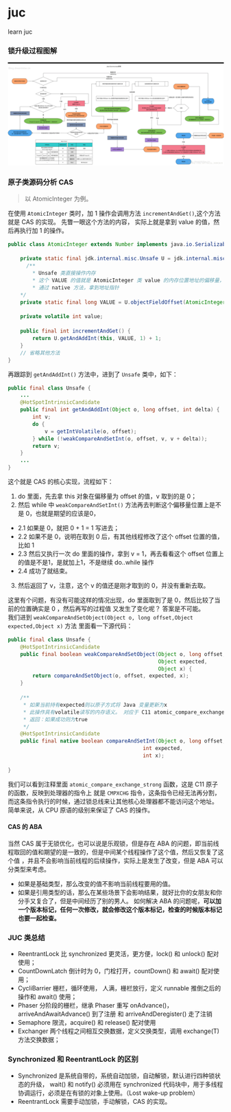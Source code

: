 # juc
learn juc

### 锁升级过程图解

![synchronized_update](images/synchronized_update.png)

### 原子类源码分析 CAS
> 以 AtomicInteger 为例。

在使用 `AtomicInteger` 类时，加 1 操作会调用方法 `incrementAndGet()`,这个方法就是 CAS 的实现。
先瞥一眼这个方法的内容， 实际上就是拿到 value 的值，然后再执行加 1 的操作。
```java
public class AtomicInteger extends Number implements java.io.Serializable {

	private static final jdk.internal.misc.Unsafe U = jdk.internal.misc.Unsafe.getUnsafe();
      /**
        * Unsafe 类直接操作内存
        * 这个 VALUE 的值就是 AtomicInteger 类 value 的内存位置地址的偏移量，
        * 通过 native 方法，拿到地址指针
	*/
	private static final long VALUE = U.objectFieldOffset(AtomicInteger.class, "value");

	private volatile int value;
	
	public final int incrementAndGet() {
		return U.getAndAddInt(this, VALUE, 1) + 1;
	}
	// 省略其他方法
}
```
再跟踪到 `getAndAddInt()` 方法中，进到了 `Unsafe` 类中，如下：
```java
public final class Unsafe {
	...
	@HotSpotIntrinsicCandidate
	public final int getAndAddInt(Object o, long offset, int delta) {
		int v;
		do {
			v = getIntVolatile(o, offset);
		} while (!weakCompareAndSetInt(o, offset, v, v + delta));
		return v;
	}
	...
}
```
这个就是 CAS 的核心实现，流程如下：
1. do 里面，先去拿 this 对象在偏移量为 offset 的值，v 取到的是 0；
2. 然后 while 中 `weakCompareAndSetInt()` 方法再去判断这个偏移量位置上是不是 0，也就是期望的应该是0，
  - 2.1 如果是 0，就把 0 + 1 = 1 写进去；
  - 2.2 如果不是 0，说明在取到 0 后，有其他线程修改了这个 offset 位置的值，比如 1
  - 2.3 然后又执行一次 do 里面的操作，拿到 v = 1，再去看看这个 offset 位置上的值是不是1，是就加上1，不是继续 do..while 操作
  - 2.4 成功了就结束。
3. 然后返回了 v，注意，这个 v 的值还是刚才取到的 0，并没有重新去取。

这里有个问题，有没有可能这样的情况出现，do 里面取到了是 0，然后比较了当前的位置确实是 0 ，然后再写的过程值
又发生了变化呢？ 答案是不可能。  
我们进到 `weakCompareAndSetObject(Object o, long offset,Object expected,Object x)` 方法
里面看一下源代码：
```java
public final class Unsafe {
    @HotSpotIntrinsicCandidate
    public final boolean weakCompareAndSetObject(Object o, long offset,
                                                 Object expected,
	                                             Object x) {
        return compareAndSetObject(o, offset, expected, x);
	}

    /**
     * 如果当前持有expected则以原子方式将 Java 变量更新为x
     * 此操作具有volatile读写的内存语义。 对应于 C11 atomic_compare_exchange_strong。
     * 返回：如果成功则为true
     */
    @HotSpotIntrinsicCandidate
    public final native boolean compareAndSetInt(Object o, long offset,
	                                        int expected,
	                                        int x);

}
```
我们可以看到注释里面 `atomic_compare_exchange_strong` 函数，这是 C11 原子的函数，反映到处理器的指令上
就是 `CMPXCHG` 指令，这条指令已经无法再分割，而这条指令执行的时候，通过锁总线来让其他核心处理器都不能访问这个地址。
简单来说，从 CPU 原语的级别来保证了 CAS 的操作。

#### CAS 的 ABA
当然 CAS 属于无锁优化，也可以说是乐观锁，但是存在 ABA 的问题，即当前线程取回的值和期望的是一致的，但是中间某个线程操作了这个值，然后又恢复了这个值
，并且不会影响当前线程的后续操作，实际上是发生了改变，但是 ABA 可以分类型来考虑。
  - 如果是基础类型，那么改变的值不影响当前线程要用的值。
  - 如果是引用类型的话，那么在某些场景下会影响结果，就好比你的女朋友和你分手又复合了，但是中间经历了别的男人。
如何解决 ABA 的问题呢，**可以加一个版本标记，任何一次修改，就会修改这个版本标记，检查的时候版本标记也要一起检查。**

### JUC 类总结  
  - ReentrantLock 比 synchronized 更灵活，更方便，lock() 和 unlock() 配对使用；
  - CountDownLatch 倒计时为 0，门栓打开，countDown() 和 await() 配对使用；
  - CycliBarrier  栅栏，循环使用， 人满，栅栏放行，定义 runnable 推倒之后的操作和 await() 使用；
  - Phaser 分阶段的栅栏，继承 Phaser 重写 onAdvance()，arriveAndAwaitAdvance() 到了注册 和 arriveAndDeregister() 走了注销
  - Semaphore 限流，acquire() 和 release() 配对使用
  - Exchanger 两个线程之间相互交换数据，定义交换类型，调用 exchange(T) 方法交换数据；

### Synchronized 和 ReentrantLock 的区别
  - Synchronized 是系统自带的，系统自动加锁，自动解锁，默认进行四种锁状态的升级， wait() 和 notify() 必须用在 synchronized 代码块中，用于多线程协调运行，必须是在有锁的对象上使用。（Lost wake-up problem）
  - ReentrantLock 需要手动加锁，手动解锁，CAS 的实现。
